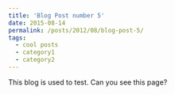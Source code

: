 ```yaml
---
title: 'Blog Post number 5'
date: 2015-08-14
permalink: /posts/2012/08/blog-post-5/
tags:
  - cool posts
  - category1
  - category2
---
```


This blog is used to test. Can you see this page?
